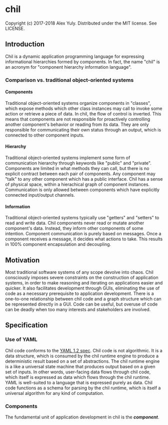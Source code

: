 # chil

Copyright (c) 2017-2018 Alex Yuly. Distributed under the MIT license. See LICENSE.

## Introduction

Chil is a dynamic application programming language for expressing informational hierarchies formed by components. In fact, the name "chil" is an acronym for "component hierarchy information language".

### Comparison vs. traditional object-oriented systems

#### Components

Traditional object-oriented systems organize components in "classes", which expose methods which other class instances may call to invoke some action or retrieve a piece of data. In chil, the flow of control is inverted. This means that components are not responsible for proactively controlling another component's behavior or reading from its data. They are only responsible for communicating their own status through an output, which is connected to other component inputs.

#### Hierarchy

Traditional object-oriented systems implement some form of communication hierarchy through keywords like "public" and "private". Components are limited in what methods they can call, but there is no explicit contract between each pair of components. Any component may "talk" to any other component which has a public interface. Chil has a sense of physical space, within a hierachical graph of component instances. Communication is only allowed between components which have explicitly connected input/output channels.

#### Information

Traditional object-oriented systems typically use "getters" and "setters" to read and write data. Chil components never read or mutate another component's data. Instead, they inform other components of some intention. Component communication is purely based on messages. Once a component receives a message, it decides what actions to take. This results in 100% component encapsulation and decoupling.

## Motivation

Most traditional software systems of any scope devolve into chaos. Chil consciously imposes severe constraints on the construction of application systems, in order to make reasoning and iterating on applications easier and quicker. It also facilitates development through GUIs, eliminating the use of code as a necessary prerequisite to application development. There is a one-to-one relationship between chil code and a graph structure which can be represented directly in a GUI. Code can be useful, but overuse of code can be deadly when too many interests and stakeholders are involved.

## Specification

### Use of YAML

Chil code conforms to the [YAML 1.2 spec](http://yaml.org/spec/1.2/spec.html). Chil code is not algorithmic. It is a data structure, which is consumed by the chil runtime engine to produce a deterministic result based on a set of abstractions. The chil runtime engine is a like a universal state machine that produces output based on a given set of inputs. In other words, user-facing data flows through chil code, which itself is expressed as data which flows through the chil runtime. YAML is well-suited to a language that is expressed purely as data. Chil code functions as a schema for parsing by the chil runtime, which is itself a universal algorithm for any kind of computation.

### Components

The fundamental unit of application development in chil is the ***component***.
